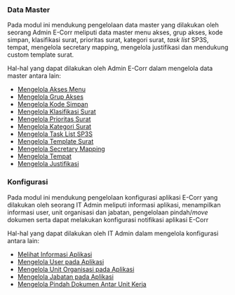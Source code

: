 ### **Data Master** 

Pada modul ini mendukung pengelolaan data master yang dilakukan oleh seorang Admin E-Corr meliputi data master menu akses, grup akses, kode simpan, klasifikasi surat, prioritas surat, kategori surat, _task list_ SP3S, tempat, mengelola secretary mapping, mengelola justifikasi
dan mendukung custom template surat. 

Hal-hal yang dapat dilakukan oleh Admin E-Corr dalam mengelola data master antara lain: 

- [Mengelola Akses Menu](https://docs.poffice.pertamina.com/Categories/2d9c11da-9ad0-4b75-8369-74049c55dac7/it-admins#!/Posts/2d9c11da-9ad0-4b75-8369-74049c55dac7/data-master-it/4e8c2fadcd744c219a29ef6f094775a8)
- [Mengelola Grup Akses](https://docs.poffice.pertamina.com/Categories/2d9c11da-9ad0-4b75-8369-74049c55dac7/it-admins#!/Posts/2d9c11da-9ad0-4b75-8369-74049c55dac7/data-master-it/6fc823a1f9124724a2bb1c917193e039)
- [Mengelola Kode Simpan](https://docs.poffice.pertamina.com/Categories/2d9c11da-9ad0-4b75-8369-74049c55dac7/it-admins#!/Posts/2d9c11da-9ad0-4b75-8369-74049c55dac7/data-master-it/ca83b8105c1b4ad599acb838d6f342b4)
- [Mengelola Klasifikasi Surat](https://docs.poffice.pertamina.com/Categories/2d9c11da-9ad0-4b75-8369-74049c55dac7/it-admins#!/Posts/2d9c11da-9ad0-4b75-8369-74049c55dac7/data-master-it/9f189eb126544a51bcb33307af083b1c)
- [Mengelola Prioritas Surat](https://docs.poffice.pertamina.com/Categories/2d9c11da-9ad0-4b75-8369-74049c55dac7/it-admins#!/Posts/2d9c11da-9ad0-4b75-8369-74049c55dac7/data-master-it/092a402a89054940bbf9c4217d68704d)
- [Mengelola Kategori Surat](https://docs.poffice.pertamina.com/Categories/2d9c11da-9ad0-4b75-8369-74049c55dac7/it-admins#!/Posts/2d9c11da-9ad0-4b75-8369-74049c55dac7/data-master-it/62473478ef13411dbb8515f87a74ab7f)
- [Mengelola Task List SP3S](https://docs.poffice.pertamina.com/Categories/2d9c11da-9ad0-4b75-8369-74049c55dac7/it-admins#!/Posts/2d9c11da-9ad0-4b75-8369-74049c55dac7/data-master-it/3c9ef348c4704fe4b8fb68206e320ff5)
- [Mengelola Template Surat](https://docs.poffice.pertamina.com/Categories/2d9c11da-9ad0-4b75-8369-74049c55dac7/it-admins#!/Posts/2d9c11da-9ad0-4b75-8369-74049c55dac7/data-master-it/526bf04e056642238c1cdd6cb4d58e46)
- [Mengelola Secretary Mapping](https://docs.poffice.pertamina.com/Categories/2d9c11da-9ad0-4b75-8369-74049c55dac7/it-admins#!/Posts/2d9c11da-9ad0-4b75-8369-74049c55dac7/data-master-it/955bdc25d79e4ca8af3c11bfda117788)
- [Mengelola Tempat](https://docs.poffice.pertamina.com/Categories/2d9c11da-9ad0-4b75-8369-74049c55dac7/it-admins#!/Posts/2d9c11da-9ad0-4b75-8369-74049c55dac7/data-master-it/8082f53b28d0478ca167268c79a0daf0)
- [Mengelola Justifikasi](https://docs.poffice.pertamina.com/Categories/2d9c11da-9ad0-4b75-8369-74049c55dac7/it-admins#!/Posts/2d9c11da-9ad0-4b75-8369-74049c55dac7/data-master-it/3821d2be7488488c8eacf64a59435594)


### **Konfigurasi**

Pada modul ini mendukung pengelolaan konfigurasi aplikasi E-Corr yang dilakukan oleh seorang IT Admin meliputi informasi aplikasi, menampilkan informasi user, unit organisasi dan jabatan, pengelolaan pindah/*move* dokumen serta dapat melakukan konfigurasi notifikasi aplikasi E-Corr

Hal-hal yang dapat dilakukan oleh IT Admin dalam mengelola konfigurasi antara lain: 

- [Melihat Informasi Aplikasi](https://docs.poffice.pertamina.com/Categories/2d9c11da-9ad0-4b75-8369-74049c55dac7/it-admins#!/Posts/2d9c11da-9ad0-4b75-8369-74049c55dac7/konfigurasi/f2aa86a44c7b44bcb55f851d75e49b29)
- [Mengelola User pada Aplikasi](https://docs.poffice.pertamina.com/Categories/2d9c11da-9ad0-4b75-8369-74049c55dac7/it-admins#!/Posts/2d9c11da-9ad0-4b75-8369-74049c55dac7/konfigurasi/1fb09975b5d44804adae4544bdbf60ff)
- [Mengelola Unit Organisasi pada Aplikasi](https://docs.poffice.pertamina.com/Categories/2d9c11da-9ad0-4b75-8369-74049c55dac7/it-admins#!/Posts/2d9c11da-9ad0-4b75-8369-74049c55dac7/konfigurasi/47d5733b7faf4f8a92da2d5711882236)
- [Mengelola Jabatan pada Aplikasi](https://docs.poffice.pertamina.com/Categories/2d9c11da-9ad0-4b75-8369-74049c55dac7/it-admins#!/Posts/2d9c11da-9ad0-4b75-8369-74049c55dac7/konfigurasi/bb182f75b5f64752847df7e0437ae59a)
- [Mengelola Pindah Dokumen Antar Unit Kerja](https://docs.poffice.pertamina.com/Categories/2d9c11da-9ad0-4b75-8369-74049c55dac7/it-admins#!/Posts/2d9c11da-9ad0-4b75-8369-74049c55dac7/konfigurasi/bbb135d5ea224530824c271dd68e64b7)